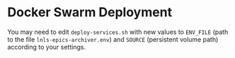 # Docker Swarm Deployment

You may need to edit `deploy-services.sh` with new values to `ENV_FILE` (path to the file `lnls-epics-archiver.env`) and `SOURCE` (persistent volume path) according to your settings.

